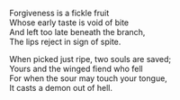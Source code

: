Forgiveness is a fickle fruit\
Whose early taste is void of bite\
And left too late beneath the branch,\
The lips reject in sign of spite.

When picked just ripe, two souls are saved;\
Yours and the winged fiend who fell\
For when the sour may touch your tongue,\
It casts a demon out of hell.